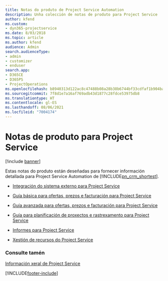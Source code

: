 ```yaml
---
title: Notas do produto de Project Service Automation
description: Unha colección de notas de produto para Project Service
author: kfend
ms.custom:
- dyn365-projectservice
ms.date: 8/03/2018
ms.topic: article
ms.author: kfend
audience: Admin
search.audienceType:
- admin
- customizer
- enduser
search.app:
- D365CE
- D365PS
- ProjectOperations
ms.openlocfilehash: b8940313d122ac8c47488b08a28b38b6744bf33cdfaf1b904ba184bd9956c369
ms.sourcegitcommit: 7f8d1e7a16af769adb43d1877c28fdce53975db8
ms.translationtype: HT
ms.contentlocale: gl-ES
ms.lasthandoff: 08/06/2021
ms.locfileid: "7004174"
---
```

# <a name="white-papers-for-project-service"></a>Notas de produto para Project Service

[!include [banner](../includes/psa-now-project-operations.md)]

Estas notas do produto están deseñadas para fornecer información detallada para Project Service Automation de [!INCLUDE[pn_crm_shortest](../includes/pn-crm-shortest.md)].

-   [Integración do sistema externo para Project Service](https://go.microsoft.com/fwlink/?LinkId=825445)

-   [Guía básica para ofertas, prezos e facturación para Project Service](https://go.microsoft.com/fwlink/?LinkId=825241)

-   [Guía avanzada para ofertas, prezos e facturación para Project Service](https://go.microsoft.com/fwlink/?LinkId=825242)

-   [Guía para planificación de proxectos e rastrexamento para Project Service](https://go.microsoft.com/fwlink/?LinkId=825243)

-   [Informes para Project Service](https://go.microsoft.com/fwlink/?LinkId=825446)

-   [Xestión de recursos do Project Service](https://go.microsoft.com/fwlink/?LinkId=825244)

### <a name="see-also"></a>Consulte tamén
 [Información xeral de Project Service](../psa/overview.md)


[!INCLUDE[footer-include](../includes/footer-banner.md)]